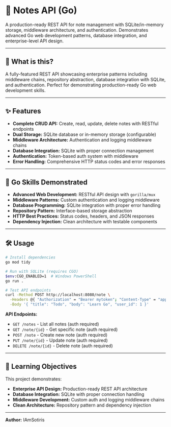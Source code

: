 # 📝 Notes API (Go)

A production-ready REST API for note management with SQLite/in-memory storage, middleware architecture, and authentication. Demonstrates advanced Go web development patterns, database integration, and enterprise-level API design.

---

## 🚀 What is this?

A fully-featured REST API showcasing enterprise patterns including middleware chains, repository abstraction, database integration with SQLite, and authentication. Perfect for demonstrating production-ready Go web development skills.

---

## ✨ Features

- **Complete CRUD API:** Create, read, update, delete notes with RESTful endpoints
- **Dual Storage:** SQLite database or in-memory storage (configurable)
- **Middleware Architecture:** Authentication and logging middleware chains
- **Database Integration:** SQLite with proper connection management
- **Authentication:** Token-based auth system with middleware
- **Error Handling:** Comprehensive HTTP status codes and error responses

---

## 🦄 Go Skills Demonstrated

- **Advanced Web Development:** RESTful API design with `gorilla/mux`
- **Middleware Patterns:** Custom authentication and logging middleware
- **Database Programming:** SQLite integration with proper error handling
- **Repository Pattern:** Interface-based storage abstraction
- **HTTP Best Practices:** Status codes, headers, and JSON responses
- **Dependency Injection:** Clean architecture with testable components

---

## 🛠️ Usage

```sh
# Install dependencies
go mod tidy

# Run with SQLite (requires CGO)
$env:CGO_ENABLED=1  # Windows PowerShell
go run .

# Test API endpoints
curl -Method POST http://localhost:8080/note \
  -Headers @{ "Authorization" = "Bearer mytoken"; "Content-Type" = "application/json" } \
  -Body '{ "title": "Todo", "body": "Learn Go", "user_id": 1 }'
```

**API Endpoints:**
- `GET /notes` - List all notes (auth required)
- `GET /note/{id}` - Get specific note (auth required)  
- `POST /note` - Create new note (auth required)
- `PUT /note/{id}` - Update note (auth required)
- `DELETE /note/{id}` - Delete note (auth required)

---

## 🎯 Learning Objectives

This project demonstrates:
- **Enterprise API Design:** Production-ready REST API architecture
- **Database Integration:** SQLite with proper connection handling
- **Middleware Development:** Custom auth and logging middleware chains
- **Clean Architecture:** Repository pattern and dependency injection

---

**Author:** IAmSotiris
